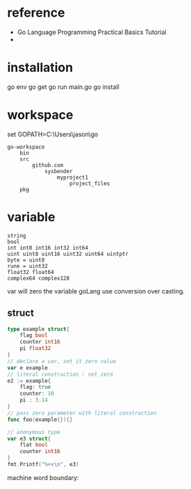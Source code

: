 
# reference
 

*   Go Language Programming Practical Basics Tutorial 
* 

# installation

go env
go get
go run main.go
go install

# workspace


set GOPATH=C:\Users\jason\go

```
go-workspace
	bin
	src
		github.com
			sysbender
				myproject1
					project_files
	pkg
```

# variable

```
string
bool
int int8 int16 int32 int64
uint uint8 uint16 uint32 uint64 uintptr
byte = uint8
rune = uint32
float32 float64
complex64 complex128
```
var will zero the variable
goLang use conversion over casting.
## struct
```go
type example struct{
	flag bool
	counter int16
	pi float32
}
// declare a var, set it zero value
var e example
// literal construction : not zero
e2 := example{
	flag: true
	counter: 10
	pi : 3.14
}
// pass zero parameter with literal construction
func foo(example{}){}

// anonymous type
var e3 struct{
	flat bool
	counter int16
}
fmt.Printf("%+v\n", e3)
```

machine word boundary:
 
<!--stackedit_data:
eyJoaXN0b3J5IjpbLTg2NzI3MzU2OSwxMjI4MzgzOTAxLDEzNz
g5NzM5OTIsLTQ5MTc0NzQzNSwxMTQzNjM2NDE3LC04NjIwNDgx
MzEsMTc4ODYzNTgyMiwtMTUxNjQ3NDMzNCw3MzczNDg5MDcsLT
g5MzI5ODg5Miw4MjgzODAxMjRdfQ==
-->